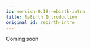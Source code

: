 ```yaml
---
id: version-0.18-rebirth-intro
title: ReBirth Introduction
original_id: rebirth-intro
---
```


Coming soon